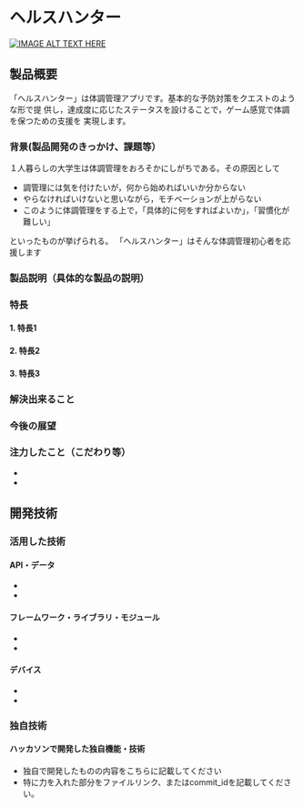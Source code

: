 # ヘルスハンター

[![IMAGE ALT TEXT HERE](https://jphacks.com/wp-content/uploads/2024/07/JPHACKS2024_ogp.jpg)](https://www.youtube.com/watch?v=DZXUkEj-CSI)

## 製品概要
「ヘルスハンター」は体調管理アプリです。基本的な予防対策をクエストのような形で提
供し，達成度に応じたステータスを設けることで，ゲーム感覚で体調を保つための支援を
実現します。
### 背景(製品開発のきっかけ、課題等）
１人暮らしの大学生は体調管理をおろそかにしがちである。その原因として
* 調管理には気を付けたいが，何から始めればいいか分からない
* やらなければいけないと思いながら，モチベーションが上がらない
* このように体調管理をする上で，「具体的に何をすればよいか」，「習慣化が難しい」

といったものが挙げられる。
「ヘルスハンター」はそんな体調管理初心者を応援します

### 製品説明（具体的な製品の説明）
### 特長
#### 1. 特長1
#### 2. 特長2
#### 3. 特長3

### 解決出来ること
### 今後の展望
### 注力したこと（こだわり等）
* 
* 

## 開発技術
### 活用した技術
#### API・データ
* 
* 

#### フレームワーク・ライブラリ・モジュール
* 
* 

#### デバイス
* 
* 

### 独自技術
#### ハッカソンで開発した独自機能・技術
* 独自で開発したものの内容をこちらに記載してください
* 特に力を入れた部分をファイルリンク、またはcommit_idを記載してください。

